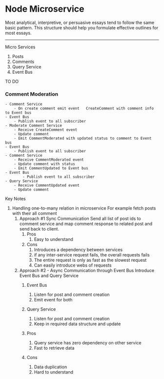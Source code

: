 # Node Microservice

Most analytical, interpretive, or persuasive essays tend to follow the same basic pattern. This structure should help you formulate effective outlines for most essays.

---
Micro Services
1. Posts
2. Comments
3. Query Service
4. Event Bus

TO DO
### Comment Moderation
	- Comment Service  
		- On create comment emit event   CreateComment with comment info to Event bus
	- Event Bus 
		- Publish event to all subscriber
	- Moderate Comment Service 
		- Receive CreateComment event
		- Update comment 
		- Emit CommentModerated with updated status to comment to Event bus
	- Event Bus 
		- Publish event to all subscriber
	- Comment Service  
		- Receive CommentModerated event 
		- Update comment with status
		- Emit CommentUpdated to Event bus
	- Event Bus 
			- Publish event to all subscriber
	- Query Service
		- Receive CommentUpdated event
		- Update comment

Key Notes
1. Handling one-to-many relation in microservice
   For example fetch  posts with their all comment
	1. Approach #1 Sync Communication
	   Send all list of post ids to comment service and map comment response to related post and send back to client.
		1. Pros
			1. Easy to understand
		2. Cons
			1. Introduces a dependency between services
			2. if any inter-service request fails, the overall requests fails
			3. The entire request is only as fast as the slowest request
			4. Can easily introduce webs of requests
	2. Approach  #2 - Async Communication through Event Bus
	   Introduce Event Bus and Query Service 
		1. Event Bus
			1. Listen for post and comment creation
			2. Emit event for both
		2. Query Service
			1. Listen for post and comment creation
			2. Keep in required data structure and update
			   

		1. Pros
			1. Query service has zero dependency on other service
			2. Fast to retrieve data
		2. Cons
			1. Data duplication
			2. Hard to understand
